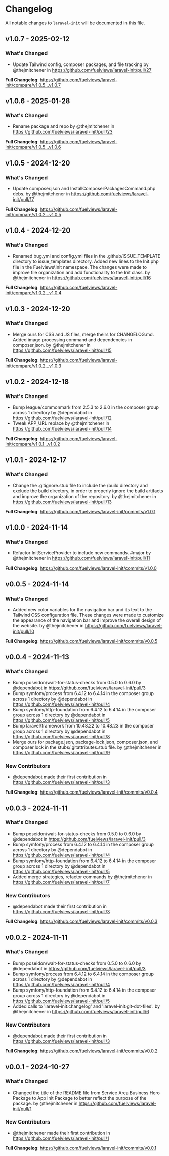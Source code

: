 # Changelog

All notable changes to `laravel-init` will be documented in this file.

## v1.0.7 - 2025-02-12

### What's Changed

* Update Tailwind config, composer packages, and file tracking by @thejmitchener in https://github.com/fuelviews/laravel-init/pull/27

**Full Changelog**: https://github.com/fuelviews/laravel-init/compare/v1.0.5...v1.0.7

## v1.0.6 - 2025-01-28

### What's Changed

* Rename package and repo by @thejmitchener in https://github.com/fuelviews/laravel-init/pull/23

**Full Changelog**: https://github.com/fuelviews/laravel-init/compare/v1.0.5...v1.0.6

## v1.0.5 - 2024-12-20

### What's Changed

* Update composer.json and InstallComposerPackagesCommand.php debs. by @thejmitchener in https://github.com/fuelviews/laravel-init/pull/17

**Full Changelog**: https://github.com/fuelviews/laravel-init/compare/v1.0.2...v1.0.5

## v1.0.4 - 2024-12-20

### What's Changed

* Renamed bug.yml and config.yml files in the .github/ISSUE_TEMPLATE directory to issue_templates directory. Added new lines to the Init.php file in the Fuelviews\Init namespace. The changes were made to improve file organization and add functionality to the Init class. by @thejmitchener in https://github.com/fuelviews/laravel-init/pull/16

**Full Changelog**: https://github.com/fuelviews/laravel-init/compare/v1.0.2...v1.0.4

## v1.0.3 - 2024-12-20

### What's Changed

* Merge ours for CSS and JS files, merge theirs for CHANGELOG.md. Added image processing command and dependencies in composer.json. by @thejmitchener in https://github.com/fuelviews/laravel-init/pull/15

**Full Changelog**: https://github.com/fuelviews/laravel-init/compare/v1.0.2...v1.0.3

## v1.0.2 - 2024-12-18

### What's Changed

* Bump league/commonmark from 2.5.3 to 2.6.0 in the composer group across 1 directory by @dependabot in https://github.com/fuelviews/laravel-init/pull/12
* Tweak APP_URL replace by @thejmitchener in https://github.com/fuelviews/laravel-init/pull/14

**Full Changelog**: https://github.com/fuelviews/laravel-init/compare/v1.0.1...v1.0.2

## v1.0.1 - 2024-12-17

### What's Changed

* Change the .gitignore.stub file to include the /build directory and exclude the build directory, in order to properly ignore the build artifacts and improve the organization of the repository. by @thejmitchener in https://github.com/fuelviews/laravel-init/pull/13

**Full Changelog**: https://github.com/fuelviews/laravel-init/commits/v1.0.1

## v1.0.0 - 2024-11-14

### What's Changed

* Refactor InitServiceProvider to include new commands. #major by @thejmitchener in https://github.com/fuelviews/laravel-init/pull/11

**Full Changelog**: https://github.com/fuelviews/laravel-init/commits/v1.0.0

## v0.0.5 - 2024-11-14

### What's Changed

* Added new color variables for the navigation bar and its text to the Tailwind CSS configuration file. These changes were made to customize the appearance of the navigation bar and improve the overall design of the website. by @thejmitchener in https://github.com/fuelviews/laravel-init/pull/10

**Full Changelog**: https://github.com/fuelviews/laravel-init/commits/v0.0.5

## v0.0.4 - 2024-11-13

### What's Changed

* Bump poseidon/wait-for-status-checks from 0.5.0 to 0.6.0 by @dependabot in https://github.com/fuelviews/laravel-init/pull/3
* Bump symfony/process from 6.4.12 to 6.4.14 in the composer group across 1 directory by @dependabot in https://github.com/fuelviews/laravel-init/pull/4
* Bump symfony/http-foundation from 6.4.12 to 6.4.14 in the composer group across 1 directory by @dependabot in https://github.com/fuelviews/laravel-init/pull/5
* Bump laravel/framework from 10.48.22 to 10.48.23 in the composer group across 1 directory by @dependabot in https://github.com/fuelviews/laravel-init/pull/8
* Merge ours for package.json, package-lock.json, composer.json, and composer.lock in the stubs/.gitattributes.stub file. by @thejmitchener in https://github.com/fuelviews/laravel-init/pull/9

### New Contributors

* @dependabot made their first contribution in https://github.com/fuelviews/laravel-init/pull/3

**Full Changelog**: https://github.com/fuelviews/laravel-init/commits/v0.0.4

## v0.0.3 - 2024-11-11

### What's Changed

* Bump poseidon/wait-for-status-checks from 0.5.0 to 0.6.0 by @dependabot in https://github.com/fuelviews/laravel-init/pull/3
* Bump symfony/process from 6.4.12 to 6.4.14 in the composer group across 1 directory by @dependabot in https://github.com/fuelviews/laravel-init/pull/4
* Bump symfony/http-foundation from 6.4.12 to 6.4.14 in the composer group across 1 directory by @dependabot in https://github.com/fuelviews/laravel-init/pull/5
* Added merge strategies, refactor commands by @thejmitchener in https://github.com/fuelviews/laravel-init/pull/7

### New Contributors

* @dependabot made their first contribution in https://github.com/fuelviews/laravel-init/pull/3

**Full Changelog**: https://github.com/fuelviews/laravel-init/commits/v0.0.3

## v0.0.2 - 2024-11-11

### What's Changed

* Bump poseidon/wait-for-status-checks from 0.5.0 to 0.6.0 by @dependabot in https://github.com/fuelviews/laravel-init/pull/3
* Bump symfony/process from 6.4.12 to 6.4.14 in the composer group across 1 directory by @dependabot in https://github.com/fuelviews/laravel-init/pull/4
* Bump symfony/http-foundation from 6.4.12 to 6.4.14 in the composer group across 1 directory by @dependabot in https://github.com/fuelviews/laravel-init/pull/5
* Added calls to 'laravel-init:changelog' and 'laravel-init:git-dot-files'. by @thejmitchener in https://github.com/fuelviews/laravel-init/pull/6

### New Contributors

* @dependabot made their first contribution in https://github.com/fuelviews/laravel-init/pull/3

**Full Changelog**: https://github.com/fuelviews/laravel-init/commits/v0.0.2

## v0.0.1 - 2024-10-27

### What's Changed

* Changed the title of the README file from Service Area Business Hero Package to App Init Package to better reflect the purpose of the package. by @thejmitchener in https://github.com/fuelviews/laravel-init/pull/1

### New Contributors

* @thejmitchener made their first contribution in https://github.com/fuelviews/laravel-init/pull/1

**Full Changelog**: https://github.com/fuelviews/laravel-init/commits/v0.0.1
